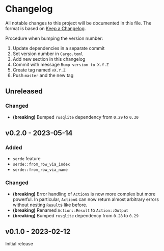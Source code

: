 # Changelog

All notable changes to this project will be documented in this file.
The format is based on [Keep a Changelog](https://keepachangelog.com/en/1.0.0/).

Procedure when bumping the version number:

1. Update dependencies in a separate commit
2. Set version number in `Cargo.toml`
3. Add new section in this changelog
4. Commit with message `Bump version to X.Y.Z`
5. Create tag named `vX.Y.Z`
6. Push `master` and the new tag

## Unreleased

### Changed

- **(breaking)** Bumped `rusqlite` dependency from `0.29` to `0.30`

## v0.2.0 - 2023-05-14

### Added

- `serde` feature
- `serde::from_row_via_index`
- `serde::from_row_via_name`

### Changed

- **(breaking)**
  Error handling of `Action`s is now more complex but more powerful. In
  particular, `Action`s can now return almost arbitrary errors without nesting
  `Result`s like before.
- **(breaking)** Renamed `Action::Result` to `Action::Output`
- **(breaking)** Bumped `rusqlite` dependency from `0.28` to `0.29`

## v0.1.0 - 2023-02-12

Initial release
